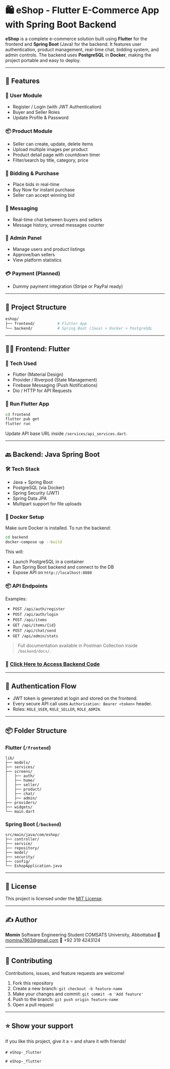 # 🛍️ eShop - Flutter E-Commerce App with Spring Boot Backend

**eShop** is a complete e-commerce solution built using **Flutter** for the frontend and **Spring Boot** (Java) for the backend. It features user authentication, product management, real-time chat, bidding system, and admin controls. The backend uses **PostgreSQL** in **Docker**, making the project portable and easy to deploy.

---


## 🚀 Features

### 👤 User Module
- Register / Login (with JWT Authentication)
- Buyer and Seller Roles
- Update Profile & Password

### 📦 Product Module
- Seller can create, update, delete items
- Upload multiple images per product
- Product detail page with countdown timer
- Filter/search by title, category, price

### 🛒 Bidding & Purchase
- Place bids in real-time
- Buy Now for instant purchase
- Seller can accept winning bid

### 💬 Messaging
- Real-time chat between buyers and sellers
- Message history, unread messages counter

### 🔐 Admin Panel
- Manage users and product listings
- Approve/ban sellers
- View platform statistics

### 💳 Payment (Planned)
- Dummy payment integration (Stripe or PayPal ready)

---

## 📂 Project Structure

```bash
eshop/
├── frontend/          # Flutter App
└── backend/           # Spring Boot (Java) + Docker + PostgreSQL
````

---

## 🧑‍💻 Frontend: Flutter

### 🧰 Tech Used

* Flutter (Material Design)
* Provider / Riverpod (State Management)
* Firebase Messaging (Push Notifications)
* Dio / HTTP for API Requests

### 🔧 Run Flutter App

```bash
cd frontend
flutter pub get
flutter run
```

Update API base URL inside `/services/api_services.dart`.

---

## 🔙 Backend: Java Spring Boot

### 🛠️ Tech Stack

* Java + Spring Boot
* PostgreSQL (via Docker)
* Spring Security (JWT)
* Spring Data JPA
* Multipart support for file uploads

### 🐳 Docker Setup

Make sure Docker is installed. To run the backend:

```bash
cd backend
docker-compose up --build
```

This will:

* Launch PostgreSQL in a container
* Run Spring Boot backend and connect to the DB
* Expose API on `http://localhost:8080`

### 📦 API Endpoints

Examples:

* `POST /api/auth/register`
* `POST /api/auth/login`
* `POST /api/items`
* `GET /api/items/{id}`
* `POST /api/chat/send`
* `GET /api/admin/stats`

> Full documentation available in Postman Collection inside `/backend/docs/`.

### 🔗 [Click Here to Access Backend Code](https://github.com/KashifKhn/easybid_java_spring)

---

## 🔐 Authentication Flow

* JWT token is generated at login and stored on the frontend.
* Every secure API call uses `Authorization: Bearer <token>` header.
* Roles: `ROLE_USER`, `ROLE_SELLER`, `ROLE_ADMIN`.

---

## 📦 Folder Structure

### Flutter (`/frontend`)

```
lib/
├── models/
├── services/
├── screens/
│   ├── auth/
│   ├── home/
│   ├── seller/
│   ├── product/
│   ├── chat/
│   ├── admin/
├── providers/
├── widgets/
└── main.dart
```

### Spring Boot (`/backend`)

```
src/main/java/com/eshop/
├── controller/
├── service/
├── repository/
├── model/
├── security/
├── config/
└── EshopApplication.java
```

---

## 📄 License

This project is licensed under the [MIT License](LICENSE).

---

## ✍️ Author

**Momin**
Software Engineering Student
COMSATS University, Abbottabad
📧 [momina7863@gmail.com](mailto:momina7863@gmail.com)
📱 +92 319 4243124

---

## 🤝 Contributing

Contributions, issues, and feature requests are welcome!

1. Fork this repository
2. Create a new branch: `git checkout -b feature-name`
3. Make your changes and commit: `git commit -m 'Add feature'`
4. Push to the branch: `git push origin feature-name`
5. Open a pull request

---

## ⭐️ Show your support

If you like this project, give it a ⭐️ and share it with friends!

````
#   e S h o p - _ f l u t t e r 
 
 #   e S h o p - _ f l u t t e r 
 
 